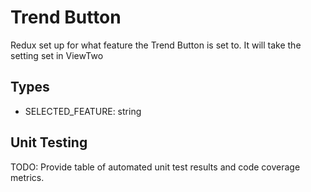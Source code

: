 # Trend Button

Redux set up for what feature the Trend Button is set to. It will take the setting
set in ViewTwo

## Types

* SELECTED_FEATURE: string

## Unit Testing

TODO: Provide table of automated unit test results and code coverage metrics.
